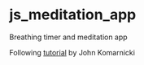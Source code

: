 # js_meditation_app

Breathing timer and meditation app

Following [tutorial](https://youtu.be/jce9sb5EYco) by John Komarnicki
